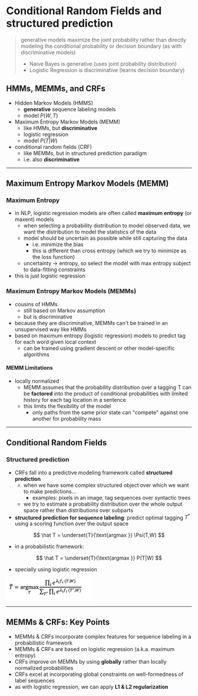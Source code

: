 # Conditional Random Fields and structured prediction

> generative models maximize the joint probability rather than directly modeling the conditional probability or decision boundary (as with discriminative models)
>
> - Naive Bayes is generative (uses joint probability distribution)
> - Logistic Regression is discriminative (learns decision boundary)

## HMMs, MEMMs, and CRFs

- Hidden Markov Models (HMMS)
  - **generative** sequence labeling models
  - model $P(W,T)$
- Maximum Entropy Markov Models (MEMM)
  - like HMMs, but **discriminative**
  - logistic regression
  - model $P(T|W)$
- conditional random fields (CRF)
  - like MEMMs, but in structured prediction paradigm
  - i.e. also **discriminative**

---

## Maximum Entropy Markov Models (MEMM)

### Maximum Entropy

- in NLP, logistic regression models are often called **maximum entropy** (or maxent) models
  - when selecting a probability distribution to model observed data, we want the distribution to model the statistics of the data
  - model should be uncertain as possible while still capturing the data
    - i.e. minimize the bias
    - this is different than cross entropy (which we try to minimize as the loss function)
  - uncertainty → entropy, so select the model with max entropy subject to data-fitting constraints
- this is just logistic regression

### Maximum Entropy Markov Models (MEMMs)

- cousins of HMMs
  - still based on Markov assumption
  - but is discriminative
- because they are discriminative, MEMMs can't be trained in an unsupervised way like HMMs
- based on maximum entropy (logistic regression) models to predict tag for each word given local context
  - can be trained using gradient descent or other model-specific algorithms

#### MEMM Limitations

- locally normalized
  - MEMM assumes that the probability distribution over a tagging T can be **factored** into the product of conditional probabilities with limited history for each tag location in a sentence
  - this limits the flexibility of the model
    - only paths from the same prior state can "compete" against one another for probability mass

---

## Conditional Random Fields

### Structured prediction

- CRFs fall into a predictive modeling framework called **structured prediction**
  - when we have some complex structured object over which we want to make predictions...
    - examples: pixels in an image, tag sequences over syntactic trees
  - we try to estimate a probability distribution over the whole output space rather than distributions over subparts
- **structured prediction for sequence labeling**: predict optimal tagging $T^*$ using a scoring function over the output space

$$
\hat T = \underset{T}{\text{argmax }} \Psi(T,W)
$$

- in a probabilistic framework:

$$
\hat T = \underset{T}{\text{argmax }} P(T|W)
$$

- specially using logistic regression

<img src="images/image-20231205153205033.png" alt="image-20231205153205033" style="zoom:50%;" />

---

## MEMMs & CRFs: Key Points

- MEMMs & CRFs incorporate complex features for sequence labeling in a probabilistic framework
- MEMMs & CRFs are based on logistic regression (a.k.a. maximum entropy)
- CRFs improve on MEMMs by using **globally** rather than locally normalized probabilities
- CRFs excel at incorporating global constraints on well-formedness of label sequences
- as with logistic regression, we can apply **L1 & L2 regularization**
